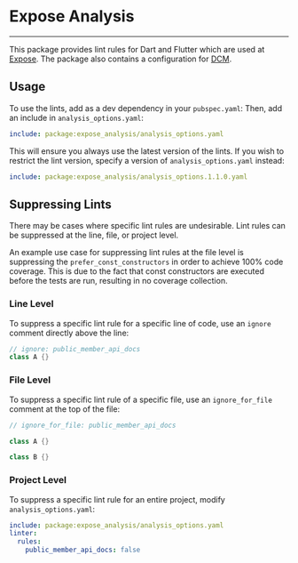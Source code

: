 # Expose Analysis

---

This package provides lint rules for Dart and Flutter which are used at [Expose][expose_link].
The package also contains a configuration for [DCM][dcm_link].

## Usage

To use the lints, add as a dev dependency in your `pubspec.yaml`:
Then, add an include in `analysis_options.yaml`:

```yaml
include: package:expose_analysis/analysis_options.yaml
```

This will ensure you always use the latest version of the lints. If you wish to restrict the lint version, specify a version of `analysis_options.yaml` instead:

```yaml
include: package:expose_analysis/analysis_options.1.1.0.yaml
```

## Suppressing Lints

There may be cases where specific lint rules are undesirable. Lint rules can be suppressed at the line, file, or project level.

An example use case for suppressing lint rules at the file level is suppressing the `prefer_const_constructors` in order to achieve 100% code coverage. This is due to the fact that const constructors are executed before the tests are run, resulting in no coverage collection.

### Line Level

To suppress a specific lint rule for a specific line of code, use an `ignore` comment directly above the line:

```dart
// ignore: public_member_api_docs
class A {}
```

### File Level

To suppress a specific lint rule of a specific file, use an `ignore_for_file` comment at the top of the file:

```dart
// ignore_for_file: public_member_api_docs

class A {}

class B {}
```

### Project Level

To suppress a specific lint rule for an entire project, modify `analysis_options.yaml`:

```yaml
include: package:expose_analysis/analysis_options.yaml
linter:
  rules:
    public_member_api_docs: false
```


[expose_link]: https://expose.com.ua
[dcm_link]: https://dcm.dev/